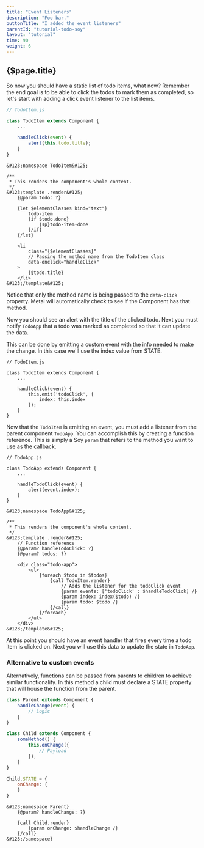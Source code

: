 ```yaml
---
title: "Event Listeners"
description: "Foo bar."
buttonTitle: "I added the event listeners"
parentId: "tutorial-todo-soy"
layout: "tutorial"
time: 90
weight: 6
---
```


## {$page.title}

So now you should have a static list of todo items, what now? Remember the end
goal is to be able to click the todos to mark them as completed, so let's start
with adding a click event listener to the list items.

```javascript
// TodoItem.js

class TodoItem extends Component {
	...

	handleClick(event) {
		alert(this.todo.title);
	}
}
```
```soy
&#123;namespace TodoItem&#125;

/**
 * This renders the component's whole content.
 */
&#123;template .render&#125;
	{@param todo: ?}

	{let $elementClasses kind="text"}
		todo-item
		{if $todo.done}
			{sp}todo-item-done
		{/if}
	{/let}

	<li
		class="{$elementClasses}"
		// Passing the method name from the TodoItem class
		data-onclick="handleClick"
	>
		{$todo.title}
	</li>
&#123;/template&#125;
```

Notice that only the method name is being passed to the `data-click` property.
Metal will automatically check to see if the Component has that method.

Now you should see an alert with the title of the clicked todo. Next you must
notify `TodoApp` that a todo was marked as completed so that it can update
the data.

This can be done by emitting a custom event with the info needed to make the
change. In this case we'll use the index value from STATE.

```text/javascript
// TodoItem.js

class TodoItem extends Component {
	...

	handleClick(event) {
		this.emit('todoClick', {
			index: this.index
		});
	}
}
```

Now that the `TodoItem` is emitting an event, you must add a listener from the
parent component `TodoApp`. You can accomplish this by creating a function
reference. This is simply a Soy `param` that refers to the method you want to
use as the callback.

```text/javascript
// TodoApp.js

class TodoApp extends Component {
	...

	handleTodoClick(event) {
		alert(event.index);
	}
}
```
```soy
&#123;namespace TodoApp&#125;

/**
 * This renders the component's whole content.
 */
&#123;template .render&#125;
	// Function reference
	{@param? handleTodoClick: ?}
	{@param? todos: ?}

	<div class="todo-app">
		<ul>
			{foreach $todo in $todos}
				{call TodoItem.render}
					// Adds the listener for the todoClick event
					{param events: ['todoClick' : $handleTodoClick] /}
					{param index: index($todo) /}
					{param todo: $todo /}
				{/call}
			{/foreach}
		</ul>
	</div>
&#123;/template&#125;
```

At this point you should have an event handler that fires every time a todo
item is clicked on. Next you will use this data to update the state
in `TodoApp`.

### Alternative to custom events

Alternatively, functions can be passed from parents to children to achieve
similar functionality. In this method a child must declare a STATE property that
will house the function from the parent.

```javascript
class Parent extends Component {
	handleChange(event) {
		// Logic
	}
}

class Child extends Component {
	someMethod() {
		this.onChange({
			// Payload
		});
	}
}

Child.STATE = {
	onChange: {
	}
}
```
```soy
&#123;namespace Parent}
	{@param? handleChange: ?}

	{call Child.render}
		{param onChange: $handleChange /}
	{/call}
&#123;/samespace}
```
